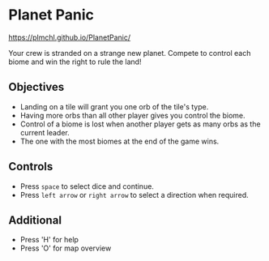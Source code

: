 # Planet Panic
 
https://plmchl.github.io/PlanetPanic/
 
Your crew is stranded on a strange new planet. Compete to control each biome and win the right to rule the land!

## Objectives
- Landing on a tile will grant you one orb of the tile's type.
- Having more orbs than all other player gives you control the biome.
- Control of a biome is lost when another player gets as many orbs as the current leader.
- The one with the most biomes at the end of the game wins.

## Controls
- Press `space` to select dice and continue.
- Press `left arrow` or `right arrow` to select a direction when required.

## Additional
- Press 'H' for help
- Press 'O' for map overview
